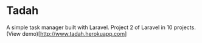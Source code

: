 # Tadah
A simple task manager built with Laravel. Project 2 of Laravel in 10 projects. (View demo)[http://www.tadah.herokuapp.com]
